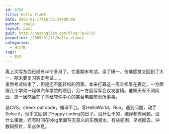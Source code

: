 ```yaml
---
id: 9758
title: Hello ElaME
date: 2005-01-17T16:56:54+00:00
author: omale
layout: post
guid: http://hezongjian.com/blog/?p=9758
permalink: /2005/01/17/hello-elame/
categories:
  - 未分类
tags:
  - 软件
---
```

离上次写东西已经有半个多月了。忙着期末考试。读了研一，仿佛感觉又回到了大一，期末要复习突击考试……  
虽然考试结束了，但是还不能轻松的回家。本来打算这一周全都呆在嘉定，一方面跟几个学弟一起做汽车学院的项目，另一方面写写会议发言稿。谁知天有不测风云，周一居然坐在了基础软件中心的某台电脑前无所事事。

装CVS，check&nbsp;out&nbsp;code，编译平台。写HelloWorld，Run。遇到问题，动手Solve&nbsp;it，似乎又回到了Happy&nbsp;coding的日子。没什么干的，编译都有问题。没什么事做，还有时间在blog里面写无意义的东西灌水，有些犯困，早点回去。冲数码照片，早点休息。